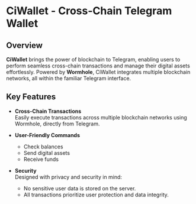 # CiWallet - Cross-Chain Telegram Wallet

## Overview
**CiWallet** brings the power of blockchain to Telegram, enabling users to perform seamless cross-chain transactions and manage their digital assets effortlessly. Powered by **Wormhole**, CiWallet integrates multiple blockchain networks, all within the familiar Telegram interface.

## Key Features

- **Cross-Chain Transactions**  
  Easily execute transactions across multiple blockchain networks using Wormhole, directly from Telegram.

- **User-Friendly Commands**  
  - Check balances  
  - Send digital assets  
  - Receive funds  

- **Security**  
  Designed with privacy and security in mind:  
  - No sensitive user data is stored on the server.  
  - All transactions prioritize user protection and data integrity.

